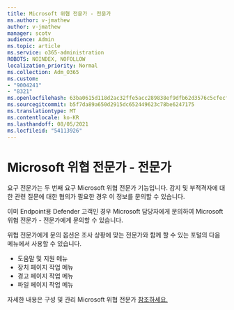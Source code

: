 ```yaml
---
title: Microsoft 위협 전문가 - 전문가
ms.author: v-jmathew
author: v-jmathew
manager: scotv
audience: Admin
ms.topic: article
ms.service: o365-administration
ROBOTS: NOINDEX, NOFOLLOW
localization_priority: Normal
ms.collection: Adm_O365
ms.custom:
- "9004241"
- "8321"
ms.openlocfilehash: 63ba0615d118d2ac32ffe5acc289838ef9dfb62d3576c5cfecf361e182060acd
ms.sourcegitcommit: b5f7da89a650d2915dc652449623c78be6247175
ms.translationtype: MT
ms.contentlocale: ko-KR
ms.lasthandoff: 08/05/2021
ms.locfileid: "54113926"
---
```

# <a name="microsoft-threat-experts---experts-on-demand"></a>Microsoft 위협 전문가 - 전문가

요구 전문가는 두 번째 요구 Microsoft 위협 전문가 기능입니다. 감지 및 부적격자에 대한 관련 질문에 대한 협의가 필요한 경우 이 정보를 문의할 수 있습니다.

이미 Endpoint용 Defender 고객인 경우 Microsoft 담당자에게 문의하여 Microsoft 위협 전문가 - 전문가에게 문의할 수 있습니다.

위협 전문가에게 문의 옵션은 조사 상황에 맞는 전문가와 함께 할 수 있는 포털의 다음 메뉴에서 사용할 수 있습니다. 

- 도움말 및 지원 메뉴
- 장치 페이지 작업 메뉴
- 경고 페이지 작업 메뉴
- 파일 페이지 작업 메뉴

자세한 내용은 구성 및 관리 Microsoft 위협 전문가 [참조하세요.](https://docs.microsoft.com/windows/security/threat-protection/microsoft-defender-atp/configure-microsoft-threat-experts)
